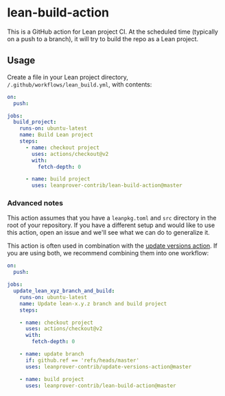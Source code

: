 # lean-build-action

This is a GitHub action for Lean project CI.
At the scheduled time (typically on a push to a branch),
it will try to build the repo as a Lean project.

## Usage

Create a file in your Lean project directory, `/.github/workflows/lean_build.yml`, with contents:

```yaml
on:
  push:

jobs:
  build_project:
    runs-on: ubuntu-latest
    name: Build Lean project
    steps:
      - name: checkout project
        uses: actions/checkout@v2
        with:
          fetch-depth: 0

      - name: build project
        uses: leanprover-contrib/lean-build-action@master
```

### Advanced notes

This action assumes that you have a `leanpkg.toml` and `src` directory in the root of your repository.
If you have a different setup and would like to use this action,
open an issue and we'll see what we can do to generalize it.

This action is often used in combination with the 
[update versions action](https://github.com/leanprover-contrib/update-versions-action).
If you are using both, we recommend combining them into one workflow:

```yaml
on:
  push:

jobs:
  update_lean_xyz_branch_and_build:
    runs-on: ubuntu-latest
    name: Update lean-x.y.z branch and build project
    steps:

    - name: checkout project
      uses: actions/checkout@v2
      with:
        fetch-depth: 0

    - name: update branch
      if: github.ref == 'refs/heads/master'
      uses: leanprover-contrib/update-versions-action@master

    - name: build project
      uses: leanprover-contrib/lean-build-action@master

```